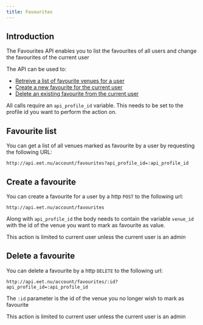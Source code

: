 ```yaml
---
title: Favourites
---
```


## Introduction

The Favourites API enables you to list the favourites of all users and change the favourites of the current user

The API can be used to:

 * [Retreive a list of favourite venues for a user](#favourites_list)
 * [Create a new favourite for the current user](#creating_favourites)
 * [Delete an existing favourite from the current user](#deleting_favourites)

All calls require an `api_profile_id` variable. This needs to be set to the profile id you want to perform the action on.

## Favourite list

You can get a list of all venues marked as favourite by a user by requesting the following URL:

    http://api.eet.nu/account/favourites?api_profile_id=:api_profile_id

## Create a favourite

You can create a favourite for a user by a http `POST` to the following url:

    http://api.eet.nu/account/favourites

Along with `api_profile_id` the body needs to contain the variable `venue_id` with the id of the venue you want to mark as favourite as value.

This action is limited to current user unless the current user is an admin

## Delete a favourite

You can delete a favourite by a http `DELETE` to the following url:

    http://api.eet.nu/account/favourites/:id?api_profile_id=:api_profile_id
    
The `:id` parameter is the id of the venue you no longer wish to mark as favourite

This action is limited to current user unless the current user is an admin